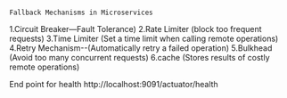                                                                         Fallback Mechanisms in Microservices
1.Circuit Breaker—Fault Tolerance)
2.Rate Limiter (block too frequent requests)
3.Time Limiter (Set a time limit when calling remote operations)
4.Retry Mechanism--(Automatically retry a failed operation)
5.Bulkhead (Avoid too many concurrent requests)
6.cache (Stores results of costly remote  operations)

End point for health 
http://localhost:9091/actuator/health
